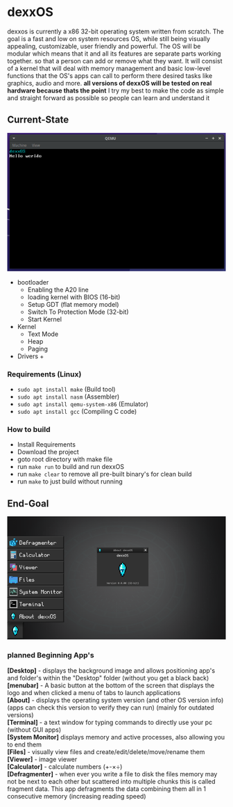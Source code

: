 # dexxOS
dexxos is currently a x86 32-bit operating system written from scratch.
The goal is a fast and low on system resources OS, while still being visually appealing, customizable, user friendly and powerful.
The OS will be modular which means that it and all its features are separate parts working together. so that a person can add or remove what they want. It will consist of a kernel that will deal with memory management and basic low-level functions that the OS's apps can call to perform there desired tasks like graphics, audio and more.
**all versions of dexxOS will be tested on real hardware because thats the point**
I try my best to make the code as simple and straight forward as possible so people can learn and understand it

## Current-State
 ![Current-State](/images/dexxOS_current.png)
 + bootloader
   + Enabling the A20 line
   + loading kernel with BIOS (16-bit)
   + Setup GDT (flat memory model) 
   + Switch To Protection Mode (32-bit)
   + Start Kernel
 + Kernel
   + Text Mode
   + Heap
   + Paging
 + Drivers
   + 

### Requirements (Linux)
 - `sudo apt install make` (Build tool)
 - `sudo apt install nasm` (Assembler)
 - `sudo apt install qemu-system-x86` (Emulator)
 - `sudo apt install gcc` (Compiling C code)

### How to build
 - Install Requirements
 - Download the project
 - goto root directory with make file
 - run `make run` to build and run dexxOS
 - run `make clear` to remove all pre-built binary's for clean build
 - run `make` to just build without running

## End-Goal
 ![End-Goal](/images/dexxOS_goal.png)
### planned Beginning App's
 **[Desktop]** - displays the background image and allows positioning app's and folder's within the "Desktop" folder (without you get a black back)<br>
 **[menubar]** - A basic button at the bottom of the screen that displays the logo and when clicked a menu of tabs to launch applications<br>
 **[About]** - displays the operating system version (and other OS version info) (apps can check this version to verify they can run) (mainly for outdated versions)<br>
 **[Terminal]** - a text window for typing commands to directly use your pc (without GUI apps)<br>
 **[System Monitor]** displays memory and active processes, also allowing you to end them<br>
 **[Files]** - visually view files and create/edit/delete/move/rename them<br>
 **[Viewer]** - image viewer<br>
 **[Calculator]** - calculate numbers (+-×÷)<br>
 **[Defragmenter]** - when ever you write a file to disk the files memory may not be next to each other but scattered into multiple chunks this is called fragment data. This app defragments the data combining them all in 1 consecutive memory (increasing reading speed)<br>